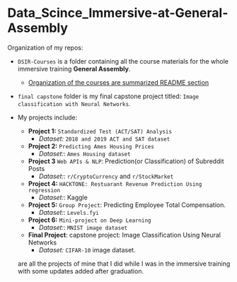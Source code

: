 # Data_Scince_Immersive-at-General-Assembly
Organization of my repos:
* `DSIR-Courses` is a folder containing all the course materials for the whole immersive training **General Assembly**.
  * [Organization of the courses are summarized README section](https://github.com/sthirpa/Data_Scince_Immersive-at-General-Assembly/tree/Hirpa/Class-Notes)
* `final capstone` folder is my final capstone project titled: `Image classification with Neural Networks`.

* My projects include:
  * **Project 1:** `Standardized Test (ACT/SAT) Analysis`
    * *Dataset:* `2018 and 2019 ACT and SAT dataset`
  * **Project 2:** `Predicting Ames Housing Prices`
    * *Dataset:*: `Ames Housing dataset`
  * **Project 3** `Web APIs & NLP`: Prediction(or Classification) of Subreddit Posts
    * *Dataset:*: `r/CryptoCurrency` and `r/StockMarket`
  * **Project 4:** `HACKTONE: Restuarant Revenue Prediction Using regression`
    * *Dataset:*: Kaggle
  * **Project 5:** `Group Project`: Predicting Employee Total Compensation.
    * *Dataset:*: `Levels.fyi`
  * **Project 6:** `Mini-project on Deep Learning`
    * *Dataset:*: `MNIST image dataset`
  * **Final Project**: capstone project: Image Classification Using Neural Networks
    * *Dataset:* `CIFAR-10` image dataset.

  are all the projects of mine that I did while I was in the immersive training with some updates added after graduation.

